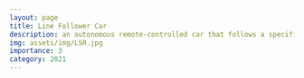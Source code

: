 ```yaml
---
layout: page
title: Line Follower Car 
description: an autonomous remote-controlled car that follows a specific lane 
img: assets/img/LSR.jpg
importance: 3
category: 2021
---
```


